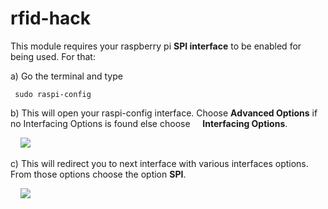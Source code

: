 # rfid-hack


This module requires your raspberry pi <b>SPI interface</b> to be enabled for being used. For that:<br/>

a) Go the terminal and type

  ```
   sudo raspi-config
  ```
b) This will open your raspi-config interface. Choose <b>Advanced Options</b> if no Interfacing Options is found else choose &nbsp;&nbsp;&nbsp;&nbsp;<b>Interfacing Options</b>. 

&nbsp;&nbsp;&nbsp; <img src="https://www.raspberrypi-spy.co.uk/wp-content/uploads/2014/08/rc_cmd_main_interfacing.png"/>

c) This will redirect you to next interface with various interfaces options. From those options choose the option <b>SPI</b>.<br/>

&nbsp;&nbsp;&nbsp; <img src="https://cdn.sparkfun.com/assets/learn_tutorials/4/4/9/spi-menu.png"/>
